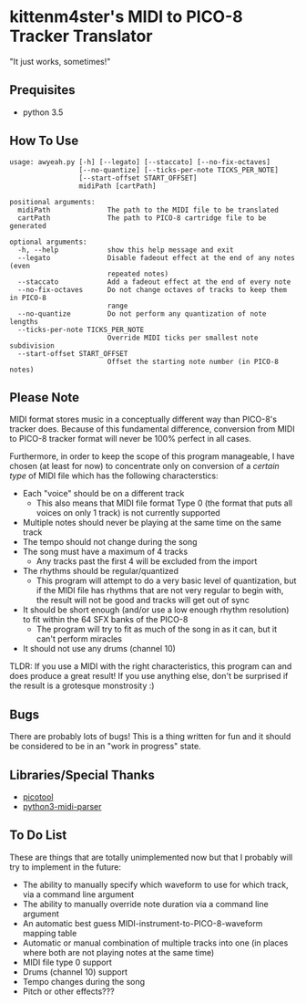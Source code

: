 # kittenm4ster's MIDI to PICO-8 Tracker Translator
"It just works, sometimes!"

## Prequisites
* python 3.5

## How To Use
    usage: awyeah.py [-h] [--legato] [--staccato] [--no-fix-octaves]
                     [--no-quantize] [--ticks-per-note TICKS_PER_NOTE]
                     [--start-offset START_OFFSET]
                     midiPath [cartPath]
    
    positional arguments:
      midiPath              The path to the MIDI file to be translated
      cartPath              The path to PICO-8 cartridge file to be generated
    
    optional arguments:
      -h, --help            show this help message and exit
      --legato              Disable fadeout effect at the end of any notes (even
                            repeated notes)
      --staccato            Add a fadeout effect at the end of every note
      --no-fix-octaves      Do not change octaves of tracks to keep them in PICO-8
                            range
      --no-quantize         Do not perform any quantization of note lengths
      --ticks-per-note TICKS_PER_NOTE
                            Override MIDI ticks per smallest note subdivision
      --start-offset START_OFFSET
                            Offset the starting note number (in PICO-8 notes)

## Please Note
MIDI format stores music in a conceptually different way than PICO-8's tracker
does.  Because of this fundamental difference, conversion from MIDI to PICO-8
tracker format will never be 100% perfect in all cases.

Furthermore, in order to keep the scope of this program manageable, I have
chosen (at least for now) to concentrate only on conversion of a *certain type*
of MIDI file which has the following characterstics:

* Each "voice" should be on a different track
  * This also means that MIDI file format Type 0 (the format that puts all
    voices on only 1 track) is not currently supported
* Multiple notes should never be playing at the same time on the same track
* The tempo should not change during the song
* The song must have a maximum of 4 tracks
  * Any tracks past the first 4 will be excluded from the import
* The rhythms should be regular/quantized
  * This program will attempt to do a very basic level of quantization, but if
    the MIDI file has rhythms that are not very regular to begin with, the
    result will not be good and tracks will get out of sync
* It should be short enough (and/or use a low enough rhythm resolution) to fit
  within the 64 SFX banks of the PICO-8
  * The program will try to fit as much of the song in as it can, but it can't
    perform miracles
* It should not use any drums (channel 10)

TLDR:
If you use a MIDI with the right characteristics, this program can and does
produce a great result!  If you use anything else, don't be surprised if the
result is a grotesque monstrosity :)

## Bugs
There are probably lots of bugs!  This is a thing written for fun and it should
be considered to be in an "work in progress" state.

## Libraries/Special Thanks
* [picotool](https://github.com/dansanderson/picotool)
* [python3-midi-parser](https://github.com/akionux/python3-midi-parser)

## To Do List
These are things that are totally unimplemented now but that I probably will
try to implement in the future:
* The ability to manually specify which waveform to use for which track, via a
  command line argument
* The ability to manually override note duration via a command line argument
* An automatic best guess MIDI-instrument-to-PICO-8-waveform mapping table
* Automatic or manual combination of multiple tracks into one (in places where
  both are not playing notes at the same time)
* MIDI file type 0 support
* Drums (channel 10) support
* Tempo changes during the song
* Pitch or other effects???
